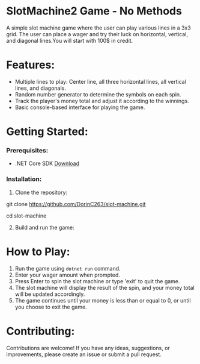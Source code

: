 # SlotMachine2 Game - No Methods

A simple slot machine game where the user can play various lines in a 3x3 grid. The user can place a wager and try their luck on horizontal, vertical, and diagonal lines.You will start with 100$ in credit.

# Features:

- Multiple lines to play: Center line, all three horizontal lines, all vertical lines, and diagonals.
- Random number generator to determine the symbols on each spin.
- Track the player's money total and adjust it according to the winnings.
- Basic console-based interface for playing the game.

# Getting Started:

### Prerequisites:

- .NET Core SDK [Download](https://dotnet.microsoft.com/download)

### Installation:

1. Clone the repository:

git clone https://github.com/DorinC263/slot-machine.git

cd slot-machine

2. Build and run the game:

# How to Play:

1. Run the game using `dotnet run` command.
2. Enter your wager amount when prompted.
3. Press Enter to spin the slot machine or type 'exit' to quit the game.
4. The slot machine will display the result of the spin, and your money total will be updated accordingly.
5. The game continues until your money is less than or equal to 0, or until you choose to exit the game.

# Contributing:

Contributions are welcome! If you have any ideas, suggestions, or improvements, please create an issue or submit a pull request.
